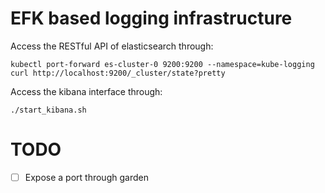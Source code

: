 # EFK based logging infrastructure

Access the RESTful API of elasticsearch through:

```
kubectl port-forward es-cluster-0 9200:9200 --namespace=kube-logging
curl http://localhost:9200/_cluster/state?pretty
```

Access the kibana interface through:

`./start_kibana.sh`

# TODO

- [ ] Expose a port through garden
